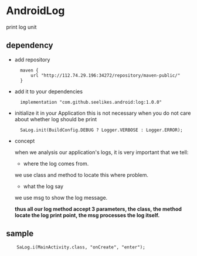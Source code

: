 # AndroidLog
print log unit
## dependency
* add repository

        maven {
            url "http://112.74.29.196:34272/repository/maven-public/"
        }
* add it to your dependencies

        implementation "com.github.seelikes.android:log:1.0.0"
* initialize it in your Application
this is not necessary when you do not care about whether log should be print

        SaLog.init(BuildConfig.DEBUG ? Logger.VERBOSE : Logger.ERROR);

* concept

    when we analysis our application's logs, it is very important that we tell:

    * where the log comes from.

    we use class and method to locate this where problem.

    * what the log say

    we use msg to show the log message.

    **thus all our log method accept 3 parameters, the class, the method locate the log print point, the msg processes the log itself.**

## sample

        SaLog.i(MainActivity.class, "onCreate", "enter");
